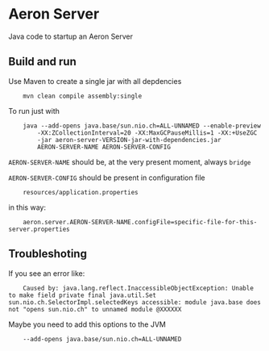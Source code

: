 # Aeron Server

Java code to startup an Aeron Server


## Build and run
Use Maven to create a single jar with all depdencies

        mvn clean compile assembly:single


To run just with

        java --add-opens java.base/sun.nio.ch=ALL-UNNAMED --enable-preview
            -XX:ZCollectionInterval=20 -XX:MaxGCPauseMillis=1 -XX:+UseZGC  
            -jar aeron-server-VERSION-jar-with-dependencies.jar 
            AERON-SERVER-NAME AERON-SERVER-CONFIG

`AERON-SERVER-NAME` should be, at the very present moment, always `bridge`

`AERON-SERVER-CONFIG` should be present in configuration file

        resources/application.properties

in this way:

        aeron.server.AERON-SERVER-NAME.configFile=specific-file-for-this-server.properties



## Troubleshoting

If you see an error like:

        Caused by: java.lang.reflect.InaccessibleObjectException: Unable to make field private final java.util.Set sun.nio.ch.SelectorImpl.selectedKeys accessible: module java.base does not "opens sun.nio.ch" to unnamed module @XXXXXX

Maybe you need to add this options to the JVM

        --add-opens java.base/sun.nio.ch=ALL-UNNAMED


